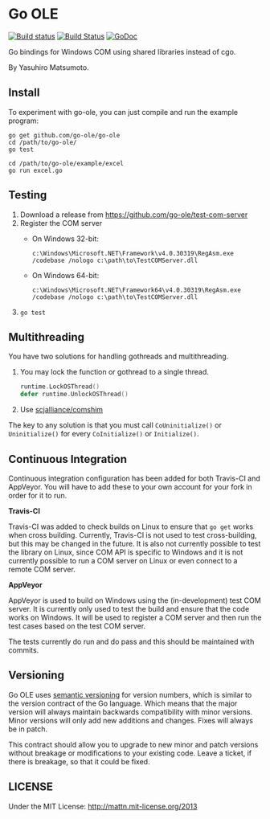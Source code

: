 # Go OLE

[![Build status](https://ci.appveyor.com/api/projects/status/qr0u2sf7q43us9fj?svg=true)](https://ci.appveyor.com/project/jacobsantos/go-ole-jgs28)
[![Build Status](https://travis-ci.org/go-ole/go-ole.svg?branch=master)](https://travis-ci.org/go-ole/go-ole)
[![GoDoc](https://godoc.org/github.com/go-ole/go-ole?status.svg)](https://godoc.org/github.com/go-ole/go-ole)

Go bindings for Windows COM using shared libraries instead of cgo.

By Yasuhiro Matsumoto.

## Install

To experiment with go-ole, you can just compile and run the example program:

```
go get github.com/go-ole/go-ole
cd /path/to/go-ole/
go test

cd /path/to/go-ole/example/excel
go run excel.go
```

## Testing

1. Download a release from https://github.com/go-ole/test-com-server
2. Register the COM server
   - On Windows 32-bit: 
     
     `c:\Windows\Microsoft.NET\Framework\v4.0.30319\RegAsm.exe /codebase /nologo c:\path\to\TestCOMServer.dll`
   - On Windows 64-bit:
   
     `c:\Windows\Microsoft.NET\Framework64\v4.0.30319\RegAsm.exe /codebase /nologo c:\path\to\TestCOMServer.dll`
3. `go test`

## Multithreading

You have two solutions for handling gothreads and multithreading.

1. You may lock the function or gothread to a single thread.
    ```go
    runtime.LockOSThread()
    defer runtime.UnlockOSThread()
    ```
2. Use [scjalliance/comshim](https://github.com/scjalliance/comshim)

The key to any solution is that you must call `CoUninitialize()` or `Uninitialize()` for every `CoInitialize()` or `Initialize()`.

## Continuous Integration

Continuous integration configuration has been added for both Travis-CI and AppVeyor. You will have to add these to your own account for your fork in order for it to run.

**Travis-CI**

Travis-CI was added to check builds on Linux to ensure that `go get` works when cross building. Currently, Travis-CI is not used to test cross-building, but this may be changed in the future. It is also not currently possible to test the library on Linux, since COM API is specific to Windows and it is not currently possible to run a COM server on Linux or even connect to a remote COM server.

**AppVeyor**

AppVeyor is used to build on Windows using the (in-development) test COM server. It is currently only used to test the build and ensure that the code works on Windows. It will be used to register a COM server and then run the test cases based on the test COM server.

The tests currently do run and do pass and this should be maintained with commits.

## Versioning

Go OLE uses [semantic versioning](http://semver.org) for version numbers, which is similar to the version contract of the Go language. Which means that the major version will always maintain backwards compatibility with minor versions. Minor versions will only add new additions and changes. Fixes will always be in patch. 

This contract should allow you to upgrade to new minor and patch versions without breakage or modifications to your existing code. Leave a ticket, if there is breakage, so that it could be fixed.

## LICENSE

Under the MIT License: http://mattn.mit-license.org/2013

